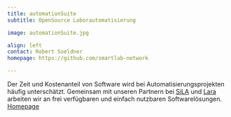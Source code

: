 ```yaml
---
title: automationSuite
subtitle: OpenSource Laborautomatisierung

image: automationSuite.jpg

align: left
contact: Robert Soeldner
homepage: https://github.com/smartlab-network

---
```


Der Zeit und Kostenanteil von Software wird bei Automatisierungsprojekten h&auml;ufig untersch&auml;tzt.
Gemeinsam mit unseren Partnern bei [SiLA](https://sila-standard.com/) und [Lara](http://lara.uni-greifswald.de/) arbeiten wir an frei verf&uuml;gbaren
und einfach nutzbaren Softwarel&ouml;sungen. [Homepage](https://github.com/smartlab-network)